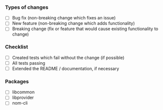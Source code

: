 ### Types of changes
- [ ] Bug fix (non-breaking change which fixes an issue)
- [ ] New feature (non-breaking change which adds functionality)
- [ ] Breaking change (fix or feature that would cause existing functionality to change)

### Checklist
- [ ] Created tests which fail without the change (if possible)
- [ ] All tests passing
- [ ] Extended the README / documentation, if necessary
### Packages
- [ ] libcommon
- [ ] libprovider
- [ ] nom-cli
